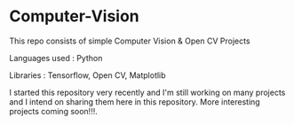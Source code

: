 # Computer-Vision
This repo consists of simple Computer Vision &amp; Open CV Projects

Languages used : Python

Libraries : Tensorflow, Open CV, Matplotlib

I started this repository very recently and I'm still working on many projects and I intend on sharing them here in this repository. 
More interesting projects coming soon!!!.
